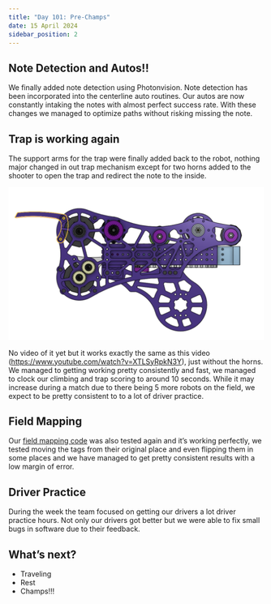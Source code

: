 ```yaml
---
title: "Day 101: Pre-Champs"
date: 15 April 2024
sidebar_position: 2
---
```


## Note Detection and Autos!!

We finally added note detection using Photonvision. Note detection has been incorporated into the centerline auto routines. Our autos are now constantly intaking the notes with almost perfect success rate. With these changes we managed to optimize paths without risking missing the note.

## Trap is working again

The support arms for the trap were finally added back to the robot, nothing major changed in out trap mechanism except for two horns added to the shooter to open the trap and redirect the note to the inside.

![Untitled](Untitled.png)

No video of it yet but it works exactly the same as this video (https://www.youtube.com/watch?v=XTLSyRpkN3Y), just without the horns. We managed to getting working pretty consistently and fast, we managed to clock our climbing and trap scoring to around 10 seconds. While it may increase during a match due to there being 5 more robots on the field, we expect to be pretty consistent to to a lot of driver practice.

## Field Mapping

Our [field mapping code](https://github.com/Overture-7421/AprilTagMapper) was also tested again and it’s working perfectly, we tested moving the tags from their original place and even flipping them in some places and we have managed to get pretty consistent results with a low margin of error.

## Driver Practice

During the week the team focused on getting our drivers a lot driver practice hours. Not only our drivers got better but we were able to fix small bugs in software due to their feedback.

## What’s next?

- Traveling
- Rest
- Champs!!!

